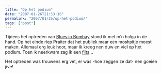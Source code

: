 ```yaml
---
title: "Op het podium"
date: "2007-01-26T21:53:16"
permalink: "2007/01/26/op-het-podium/"
tags: ["post"]
---
```

Tijdens het optreden van [Blues in Bombay](http://www.flickr.com/photos/simonvanherweghe/370106561/ "http://www.flickr.com/photos/simonvanherweghe/370106561/") stond ik met m’n holga in de hand. Op het einde riep Praiter dat het publiek maar een moshpitje moest maken. Allemaal erg leuk hoor, maar ik kreeg nen duw en viel op het podium. Toen ik neerkwam zag ik een [flits](http://www.flickr.com/photos/simonvanherweghe/370106625/ "http://www.flickr.com/photos/simonvanherweghe/370106625/")…

Het optreden was trouwens erg vet, er was -hoe zeggen ze dat- nen goeien jive!
